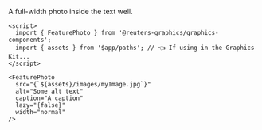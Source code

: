 A full-width photo inside the text well.

```svelte
<script>
  import { FeaturePhoto } from '@reuters-graphics/graphics-components';
  import { assets } from '$app/paths'; // 👈 If using in the Graphics Kit...
</script>

<FeaturePhoto
  src="{`${assets}/images/myImage.jpg`}"
  alt="Some alt text"
  caption="A caption"
  lazy="{false}"
  width="normal"
/>
```
